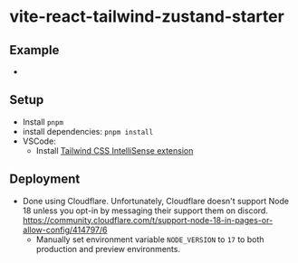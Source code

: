 # vite-react-tailwind-zustand-starter

## Example
- 

## Setup
- Install `pnpm`
- install dependencies: `pnpm install`
- VSCode:
  - Install [Tailwind CSS IntelliSense extension](https://marketplace.visualstudio.com/items?itemName=bradlc.vscode-tailwindcss#recommended-vs-code-settings)


## Deployment
- Done using Cloudflare. Unfortunately, Cloudflare doesn't support Node 18 unless you opt-in by messaging their support them on discord. https://community.cloudflare.com/t/support-node-18-in-pages-or-allow-config/414797/6
  - Manually set environment variable `NODE_VERSION` to `17` to both production and preview environments.